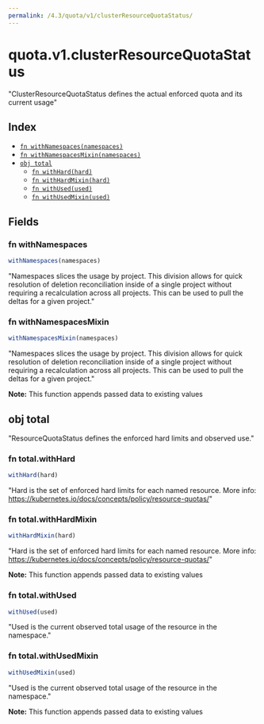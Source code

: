 ```yaml
---
permalink: /4.3/quota/v1/clusterResourceQuotaStatus/
---
```


# quota.v1.clusterResourceQuotaStatus

"ClusterResourceQuotaStatus defines the actual enforced quota and its current usage"

## Index

* [`fn withNamespaces(namespaces)`](#fn-withnamespaces)
* [`fn withNamespacesMixin(namespaces)`](#fn-withnamespacesmixin)
* [`obj total`](#obj-total)
  * [`fn withHard(hard)`](#fn-totalwithhard)
  * [`fn withHardMixin(hard)`](#fn-totalwithhardmixin)
  * [`fn withUsed(used)`](#fn-totalwithused)
  * [`fn withUsedMixin(used)`](#fn-totalwithusedmixin)

## Fields

### fn withNamespaces

```ts
withNamespaces(namespaces)
```

"Namespaces slices the usage by project.  This division allows for quick resolution of deletion reconciliation inside of a single project without requiring a recalculation across all projects.  This can be used to pull the deltas for a given project."

### fn withNamespacesMixin

```ts
withNamespacesMixin(namespaces)
```

"Namespaces slices the usage by project.  This division allows for quick resolution of deletion reconciliation inside of a single project without requiring a recalculation across all projects.  This can be used to pull the deltas for a given project."

**Note:** This function appends passed data to existing values

## obj total

"ResourceQuotaStatus defines the enforced hard limits and observed use."

### fn total.withHard

```ts
withHard(hard)
```

"Hard is the set of enforced hard limits for each named resource. More info: https://kubernetes.io/docs/concepts/policy/resource-quotas/"

### fn total.withHardMixin

```ts
withHardMixin(hard)
```

"Hard is the set of enforced hard limits for each named resource. More info: https://kubernetes.io/docs/concepts/policy/resource-quotas/"

**Note:** This function appends passed data to existing values

### fn total.withUsed

```ts
withUsed(used)
```

"Used is the current observed total usage of the resource in the namespace."

### fn total.withUsedMixin

```ts
withUsedMixin(used)
```

"Used is the current observed total usage of the resource in the namespace."

**Note:** This function appends passed data to existing values